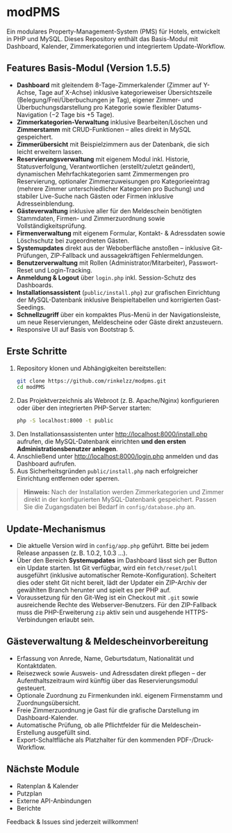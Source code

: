 # modPMS

Ein modulares Property-Management-System (PMS) für Hotels, entwickelt in PHP und MySQL. Dieses Repository enthält das Basis-Modul mit Dashboard, Kalender, Zimmerkategorien und integriertem Update-Workflow.

## Features Basis-Modul (Version 1.5.5)

- **Dashboard** mit gleitendem 8-Tage-Zimmerkalender (Zimmer auf Y-Achse, Tage auf X-Achse) inklusive kategorieweiser Übersichtszeile (Belegung/Frei/Überbuchungen je Tag), eigener Zimmer- und Überbuchungsdarstellung pro Kategorie sowie flexibler Datums-Navigation (−2 Tage bis +5 Tage).
- **Zimmerkategorien-Verwaltung** inklusive Bearbeiten/Löschen und **Zimmerstamm** mit CRUD-Funktionen – alles direkt in MySQL gespeichert.
- **Zimmerübersicht** mit Beispielzimmern aus der Datenbank, die sich leicht erweitern lassen.
- **Reservierungsverwaltung** mit eigenem Modul inkl. Historie, Statusverfolgung, Verantwortlichen (erstellt/zuletzt geändert), dynamischen Mehrfachkategorien samt Zimmermengen pro Reservierung, optionaler Zimmerzuweisungen pro Kategorieeintrag (mehrere Zimmer unterschiedlicher Kategorien pro Buchung) und stabiler Live-Suche nach Gästen oder Firmen inklusive Adresseinblendung.
- **Gästeverwaltung** inklusive aller für den Meldeschein benötigten Stammdaten, Firmen- und Zimmerzuordnung sowie Vollständigkeitsprüfung.
- **Firmenverwaltung** mit eigenem Formular, Kontakt- & Adressdaten sowie Löschschutz bei zugeordneten Gästen.
- **Systemupdates** direkt aus der Weboberfläche anstoßen – inklusive Git-Prüfungen, ZIP-Fallback und aussagekräftigen Fehlermeldungen.
- **Benutzerverwaltung** mit Rollen (Administrator/Mitarbeiter), Passwort-Reset und Login-Tracking.
- **Anmeldung & Logout** über `login.php` inkl. Session-Schutz des Dashboards.
- **Installationsassistent** (`public/install.php`) zur grafischen Einrichtung der MySQL-Datenbank inklusive Beispieltabellen und korrigierten Gast-Seedings.
- **Schnellzugriff** über ein kompaktes Plus-Menü in der Navigationsleiste, um neue Reservierungen, Meldescheine oder Gäste direkt anzusteuern.
- Responsive UI auf Basis von Bootstrap 5.

## Erste Schritte

1. Repository klonen und Abhängigkeiten bereitstellen:
   ```bash
   git clone https://github.com/rinkelzz/modpms.git
   cd modPMS
   ```
2. Das Projektverzeichnis als Webroot (z. B. Apache/Nginx) konfigurieren oder über den integrierten PHP-Server starten:
   ```bash
   php -S localhost:8000 -t public
   ```
3. Den Installationsassistenten unter <http://localhost:8000/install.php> aufrufen, die MySQL-Datenbank einrichten **und den ersten Administrationsbenutzer anlegen**.
4. Anschließend unter <http://localhost:8000/login.php> anmelden und das Dashboard aufrufen.
5. Aus Sicherheitsgründen `public/install.php` nach erfolgreicher Einrichtung entfernen oder sperren.

> **Hinweis:** Nach der Installation werden Zimmerkategorien und Zimmer direkt in der konfigurierten MySQL-Datenbank gespeichert. Passen Sie die Zugangsdaten bei Bedarf in `config/database.php` an.

## Update-Mechanismus

- Die aktuelle Version wird in `config/app.php` geführt. Bitte bei jedem Release anpassen (z. B. 1.0.2, 1.0.3 …).
- Über den Bereich **Systemupdates** im Dashboard lässt sich per Button ein Update starten. Ist Git verfügbar, wird ein `fetch/reset/pull` ausgeführt (inklusive automatischer Remote-Konfiguration). Scheitert dies oder steht Git nicht bereit, lädt der Updater ein ZIP-Archiv der gewählten Branch herunter und spielt es per PHP auf.
- Voraussetzung für den Git-Weg ist ein Checkout mit `.git` sowie ausreichende Rechte des Webserver-Benutzers. Für den ZIP-Fallback muss die PHP-Erweiterung `zip` aktiv sein und ausgehende HTTPS-Verbindungen erlaubt sein.

## Gästeverwaltung & Meldescheinvorbereitung

- Erfassung von Anrede, Name, Geburtsdatum, Nationalität und Kontaktdaten.
- Reisezweck sowie Ausweis- und Adressdaten direkt pflegen – der Aufenthaltszeitraum wird künftig über das Reservierungsmodul gesteuert.
- Optionale Zuordnung zu Firmenkunden inkl. eigenem Firmenstamm und Zuordnungsübersicht.
- Freie Zimmerzuordnung je Gast für die grafische Darstellung im Dashboard-Kalender.
- Automatische Prüfung, ob alle Pflichtfelder für die Meldeschein-Erstellung ausgefüllt sind.
- Export-Schaltfläche als Platzhalter für den kommenden PDF-/Druck-Workflow.

## Nächste Module

- Ratenplan & Kalender
- Putzplan
- Externe API-Anbindungen
- Berichte

Feedback & Issues sind jederzeit willkommen!
